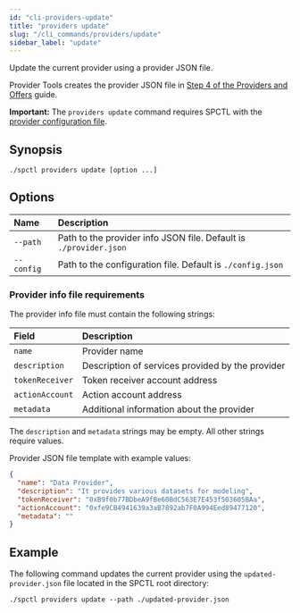```yaml
---
id: "cli-providers-update"
title: "providers update"
slug: "/cli_commands/providers/update"
sidebar_label: "update"
---
```


Update the current provider using a provider JSON file.

Provider Tools creates the provider JSON file in [Step 4 of the Providers and Offers](/developers/cli_guides/providers_offers#step-4-create-the-provider-and-offer) guide.

**Important:** The `providers update` command requires SPCTL with the [provider configuration file](/developers/cli_guides/configure#for-offer-providers).

## Synopsis

```
./spctl providers update [option ...]
```

## Options

|**Name** |**Description**                     |
|:--------------------|:------------------------------------|
|`--path`            |Path to the provider info JSON file. Default is `./provider.json`|
|`--config`          |Path to the configuration file. Default is `./config.json`      |

### Provider info file requirements

The provider info file must contain the following strings:

| **Field**       | **Description**                                  | 
|:----------------|:-------------------------------------------------|
| `name`          | Provider name                                    | 
| `description`   | Description of services provided by the provider | 
| `tokenReceiver` | Token receiver account address                   |
| `actionAccount` | Action account address                           | 
| `metadata`      | Additional information about the provider        | 

The `description` and `metadata` strings may be empty. All other strings require values.

Provider JSON file template with example values:

```json title="provider.json"
{
  "name": "Data Provider",
  "description": "It provides various datasets for modeling",
  "tokenReceiver": "0xB9f0b77BDbeA9fBe60BdC563E7E453f503605BAa",
  "actionAccount": "0xfe9CB4941639a3aB7892ab7F0A994Eed89477120",
  "metadata": ""
}
```

## Example

The following command updates the current provider using the `updated-provider.json` file located in the SPCTL root directory:

```
./spctl providers update --path ./updated-provider.json
```